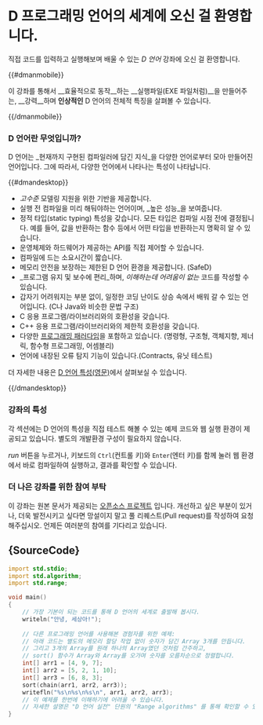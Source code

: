 # D 프로그래밍 언어의 세계에 오신 걸 환영합니다.

직접 코드를 입력하고 실행해보며 배울 수 있는 *D 언어* 강좌에 오신 걸 환영합니다.

{{#dmanmobile}}

이 강좌를 통해서 __효율적으로 동작__하는 __실행파일(EXE 파일처럼)__을 만들어주는, __강력__하며 __인상적인__ D 언어의 전체적 특징을 살펴볼 수 있습니다.

{{/dmanmobile}}

### D 언어란 무엇입니까?
D 언어는 _현재까지 구현된 컴파일러에 담긴 지식_을 다양한 언어로부터 모아 만들어진 언어입니다. 그에 따라서, 다양한 언어에서 나타나는 특성이 나타납니다.

{{#dmandesktop}}

- _고수준_ 모델링 지원을 위한 기반을 제공합니다.
- 실행 전 컴파일을 미리 해둬야하는 언어이며, _높은 성능_을 보여줍니다.
- 정적 타입(static typing) 특성을 갖습니다. 모든 타입은 컴파일 시점 전에 결정됩니다. 예를 들어, 값을 반환하는 함수 등에서 어떤 타입을 반환하는지 명확히 알 수 있습니다.
- 운영체제와 하드웨어가 제공하는 API를 직접 제어할 수 있습니다.
- 컴파일에 드는 소요시간이 짧습니다.
- 메모리 안전을 보장하는 제한된 D 언어 환경을 제공합니다. (SafeD)
- _프로그램 유지 및 보수에 편리_하며, _이해하는데 어려움이 없는_ 코드를 작성할 수 있습니다.
- 갑자기 어려워지는 부분 없이, 일정한 코딩 난이도 상승 속에서 배워 갈 수 있는 언어입니다. (C나 Java와 비슷한 문법 구조)
- C 응용 프로그램/라이브러리와의 호환성을 갖습니다.
- C++ 응용 프로그램/라이브러리와의 제한적 호환성을 갖습니다.
- 다양한 [프로그래밍 패러다임](https://en.wikipedia.org/wiki/Programming_paradigm)을 포함하고 있습니다. (명령형, 구조형, 객체지향, 제너릭, 함수형 프로그래밍, 어셈블리)
- 언어에 내장된 오류 탐지 기능이 있습니다.(Contracts, 유닛 테스트)

더 자세한 내용은 [D 언어 특성(영문)](http://dlang.org/overview.html)에서 살펴보실 수 있습니다.

{{/dmandesktop}}

### 강좌의 특성

각 섹션에는 D 언어의 특성을 직접 테스트 해볼 수 있는 예제 코드와 웹 실행 환경이 제공되고 있습니다. 별도의 개발환경 구성이 필요하지 않습니다.

_run_ 버튼을 누르거나, 키보드의 `Ctrl`(컨트롤 키)와 `Enter`(엔터 키)를 함께 눌러 웹 환경에서 바로 컴파일하여 실행하고, 결과를 확인할 수 있습니다.

### 더 나은 강좌를 위한 참여 부탁

이 강좌는 원본 문서가 제공되는 [오픈소스 프로젝트](https://github.com/dlang-tour) 입니다. 개선하고 싶은 부분이 있거나, 더욱 발전시키고 싶다면 망설이지 말고 풀 리퀘스트(Pull request)를 작성하여 요청해주십시오. 언제든 여러분의 참여를 기다리고 있습니다.

## {SourceCode}

```d
import std.stdio;
import std.algorithm;
import std.range;

void main()
{
    // 가장 기본이 되는 코드를 통해 D 언어의 세계로 출발해 봅시다.
    writeln("안녕, 세상아!");
    
    // 다른 프로그래밍 언어를 사용해본 경험자를 위한 예제:
    // 아래 코드는 별도의 메모리 할당 작업 없이 숫자가 담긴 Array 3개를 만듭니다.
    // 그리고 3개의 Array를 원래 하나의 Array였던 것처럼 간주하고,
    // sort() 함수가 Array와 Array를 오가며 숫자를 오름차순으로 정렬합니다.
    int[] arr1 = [4, 9, 7];
    int[] arr2 = [5, 2, 1, 10];
    int[] arr3 = [6, 8, 3];
    sort(chain(arr1, arr2, arr3));
    writefln("%s\n%s\n%s\n", arr1, arr2, arr3);
    // 이 예제를 한번에 이해하기에 어려울 수 있습니다.
    // 자세한 설명은 "D 언어 실전" 단원의 "Range algorithms" 를 통해 확인할 수 있습니다. 
}
```
